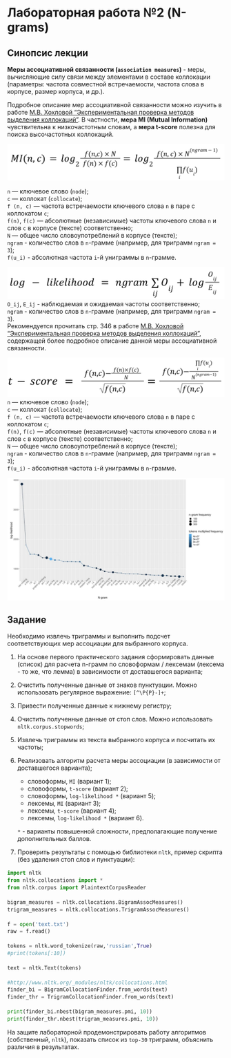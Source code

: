 # Лабораторная работа №2 (N-grams)

## Синопсис лекции

**Меры ассоциативной связанности (`association measures`)**  - меры, вычисляющие силу связи между элементами в составе коллокации (параметры: частота совместной встречаемости, частота слова в корпусе, размер корпуса, и др.).  

Подробное описание мер ассоциативной связанности можно изучить в работе [М.В. Хохловой “Экспериментальная проверка методов выделения коллокаций”](https://blogs.helsinki.fi/slavica-helsingiensia/files/2019/11/sh34-21.pdf). В частности, **мера MI (Mutual Information)** чувствительна к низкочастотным словам, а **мера t-score** полезна для поиска высочастотных коллокаций.  

![MI](MI.png)

`n` — ключевое слово (`node`);  
`c` — коллокат (`collocate`);  
`f (n, c)` — частота встречаемости ключевого слова `n` в паре с коллокатом `c`;  
`f(n)`, `f(c)` — абсолютные (независимые) частоты ключевого слова `n` и слов `c` в корпусе (тексте) соответственно;  
`N` — общее число словоупотреблений в корпусе (тексте);  
`ngram` - количество слов в `n`-грамме (например, для триграмм `ngram = 3`);  
`f(u_i)` - абсолютная частота `i`-й униграммы в `n`-грамме.  

![log-likelihood](log-likelihood.png)
`O_ij`, `E_ij` - наблюдаемая и ожидаемая частоты соответственно;  
`ngram` - количество слов в `n`-грамме (например, для триграмм `ngram = 3`).  
Рекомендуется прочитать стр. 346 в работе [М.В. Хохловой “Экспериментальная проверка методов выделения коллокаций”](https://blogs.helsinki.fi/slavica-helsingiensia/files/2019/11/sh34-21.pdf), содержащей более подробное описание данной меры ассоциативной связанности.  

![t-score](t-score.png)
`n` — ключевое слово (`node`);  
`c` — коллокат (`collocate`);  
`f (n, c)` — частота встречаемости ключевого слова `n` в паре с коллокатом `c`;  
`f(n)`, `f(c)` — абсолютные (независимые) частоты ключевого слова `n` и слов `c` в корпусе (тексте) соответственно;  
`N` — общее число словоупотреблений в корпусе (тексте);  
`ngram` - количество слов в `n`-грамме (например, для триграмм `ngram = 3`);  
`f(u_i)` - абсолютная частота `i`-й униграммы в `n`-грамме.  

![n-grams](n-grams.jpg)

## Задание

Необходимо извлечь триграммы и выполнить подсчет соответствующих мер ассоциации для выбранного корпуса.

1. На основе первого практического задания сформировать данные (список) для расчета n-грамм по словоформам / лексемам (лексема - то же, что лемма) в зависимости от доставшегося варианта;  
2. Очистить полученные данные от знаков пунктуации. Можно использовать регулярное выражение: `[^\P{P}-]+`;  
3. Привести полученные данные к нижнему регистру;  
4. Очистить полученные данные от стоп слов. Можно использовать `nltk.corpus.stopwords`;  
5. Извлечь триграммы из текста выбранного корпуса и посчитать их частоты;  
6. Реализовать алгоритм расчета меры ассоциации (в зависимости от доставшегося варианта);  
    * словоформы, `MI` (вариант 1);  
    * словоформы, `t-score` (вариант 2);  
    * словоформы, `log-likelihood *` (вариант 5);  
    * лексемы, `MI` (вариант 3);  
    * лексемы, `t-score` (вариант 4);  
    * лексемы, `log-likelihood *` (вариант 6).  

   `*` - варианты повышенной сложности, предполагающие получение дополнительных баллов.

7. Проверить результаты с помощью библиотеки `nltk`, пример скрипта (без удаления стоп слов и пунктуации):  

```py
import nltk
from nltk.collocations import *
from nltk.corpus import PlaintextCorpusReader

bigram_measures = nltk.collocations.BigramAssocMeasures()
trigram_measures = nltk.collocations.TrigramAssocMeasures()

f = open('text.txt')
raw = f.read()

tokens = nltk.word_tokenize(raw,'russian',True)
#print(tokens[:10])

text = nltk.Text(tokens)

#http://www.nltk.org/_modules/nltk/collocations.html
finder_bi = BigramCollocationFinder.from_words(text)
finder_thr = TrigramCollocationFinder.from_words(text)

print(finder_bi.nbest(bigram_measures.pmi, 10))
print(finder_thr.nbest(trigram_measures.pmi, 10))
```

На защите лабораторной продемонстрировать работу алгоритмов (собственный, `nltk`), показать список из `top-30` триграмм, объяснить различия в результатах.
